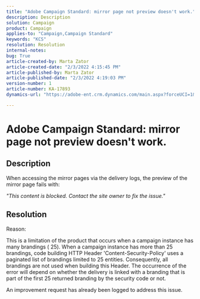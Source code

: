 ```yaml
---
title: "Adobe Campaign Standard: mirror page not preview doesn't work."
description: Description
solution: Campaign
product: Campaign
applies-to: "Campaign,Campaign Standard"
keywords: "KCS"
resolution: Resolution
internal-notes: 
bug: True
article-created-by: Marta Zator
article-created-date: "2/3/2022 4:15:45 PM"
article-published-by: Marta Zator
article-published-date: "2/3/2022 4:19:03 PM"
version-number: 1
article-number: KA-17893
dynamics-url: "https://adobe-ent.crm.dynamics.com/main.aspx?forceUCI=1&pagetype=entityrecord&etn=knowledgearticle&id=90dd9583-0c85-ec11-8d21-002248085a12"

---
```

# Adobe Campaign Standard: mirror page not preview doesn't work.

## Description


When accessing the mirror pages via the delivery logs, the preview of the mirror page fails with:

*"This content is blocked. Contact the site owner to fix the issue."*


## Resolution


Reason:

This is a limitation of the product that occurs when a campaign instance has many brandings ( 25). When a campaign instance has more than 25 brandings, code building HTTP Header 'Content-Security-Policy' uses a paginated list of brandings limited to 25 entities. Consequently, all brandings are not used when building this Header. The occurrence of the error will depend on whether the delivery is linked with a branding that is part of the first 25 returned branding by the security code or not.

An improvement request has already been logged to address this issue.
